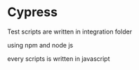 # Cypress


Test scripts are written in integration folder

using npm and node js

every scripts is written in javascript

